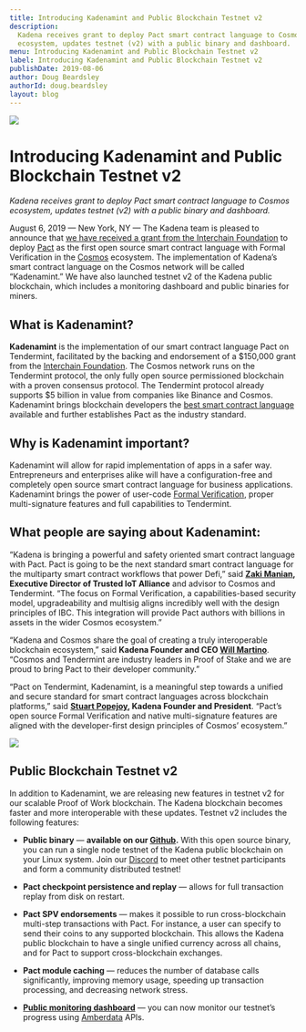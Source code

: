 ```yaml
---
title: Introducing Kadenamint and Public Blockchain Testnet v2
description:
  Kadena receives grant to deploy Pact smart contract language to Cosmos
  ecosystem, updates testnet (v2) with a public binary and dashboard.
menu: Introducing Kadenamint and Public Blockchain Testnet v2
label: Introducing Kadenamint and Public Blockchain Testnet v2
publishDate: 2019-08-06
author: Doug Beardsley
authorId: doug.beardsley
layout: blog
---
```


![](/assets/docs/1_ioGNdm7WNixtlNPLKwo9eQ.webp)

# Introducing Kadenamint and Public Blockchain Testnet v2

_Kadena receives grant to deploy Pact smart contract language to Cosmos
ecosystem, updates testnet (v2) with a public binary and dashboard._

August 6, 2019 — New York, NY — The Kadena team is pleased to announce that
[we have received a grant from the Interchain Foundation](https://www.coindesk.com/cosmos-will-have-3-coding-languages-heres-why-that-matters-for-ethereum)
to deploy [Pact](https://pactlang.org/) as the first open source smart contract
language with Formal Verification in the [Cosmos](https://cosmos.network)
ecosystem. The implementation of Kadena’s smart contract language on the Cosmos
network will be called “Kadenamint.” We have also launched testnet v2 of the
Kadena public blockchain, which includes a monitoring dashboard and public
binaries for miners.

## What is Kadenamint?

**Kadenamint** is the implementation of our smart contract language Pact on
Tendermint, facilitated by the backing and endorsement of a $150,000 grant from
the [Interchain Foundation](https://interchain.io). The Cosmos network runs on
the Tendermint protocol, the only fully open source permissioned blockchain with
a proven consensus protocol. The Tendermint protocol already supports $5 billion
in value from companies like Binance and Cosmos. Kadenamint brings blockchain
developers the
[best smart contract language](./safer-smarter-contracts-with-pact-2019-02-20)
available and further establishes Pact as the industry standard.

## Why is Kadenamint important?

Kadenamint will allow for rapid implementation of apps in a safer way.
Entrepreneurs and enterprises alike will have a configuration-free and
completely open source smart contract language for business applications.
Kadenamint brings the power of user-code
[Formal Verification](/docs/blogchain/2018/pact-formal-verification-for-blockchain-smart-contracts-done-right-2018-05-11),
proper multi-signature features and full capabilities to Tendermint.

## What people are saying about Kadenamint:

“Kadena is bringing a powerful and safety oriented smart contract language with
Pact. Pact is going to be the next standard smart contract language for the
multiparty smart contract workflows that power Defi,” said
**[Zaki Manian](https://twitter.com/zmanian), Executive Director of Trusted IoT
Alliance** and advisor to Cosmos and Tendermint. “The focus on Formal
Verification, a capabilities-based security model, upgradeability and multisig
aligns incredibly well with the design principles of IBC. This integration will
provide Pact authors with billions in assets in the wider Cosmos ecosystem.”

“Kadena and Cosmos share the goal of creating a truly interoperable blockchain
ecosystem,” said **Kadena Founder and CEO
[Will Martino](http://twitter.com/_wjmartino_)**. “Cosmos and Tendermint are
industry leaders in Proof of Stake and we are proud to bring Pact to their
developer community.”

“Pact on Tendermint, Kadenamint, is a meaningful step towards a unified and
secure standard for smart contract languages across blockchain platforms,” said
**[Stuart Popejoy](http://twitter.com/SirLensALot), Kadena Founder and
President**. “Pact’s open source Formal Verification and native multi-signature
features are aligned with the developer-first design principles of Cosmos’
ecosystem.”

![](/assets/blog/0_bjqMq6ivuHHRKON9.webp)

## Public Blockchain Testnet v2

In addition to Kadenamint, we are releasing new features in testnet v2 for our
scalable Proof of Work blockchain. The Kadena blockchain becomes faster and more
interoperable with these updates. Testnet v2 includes the following features:

- **Public binary** — **available on our
  [Github](http://kadena.io/testnetbinary).** With this open source binary, you
  can run a single node testnet of the Kadena public blockchain on your Linux
  system. Join our [Discord](http://discord.io/kadena) to meet other testnet
  participants and form a community distributed testnet!

- **Pact checkpoint persistence and replay** — allows for full transaction
  replay from disk on restart.

- **Pact SPV endorsements** — makes it possible to run cross-blockchain
  multi-step transactions with Pact. For instance, a user can specify to send
  their coins to any supported blockchain. This allows the Kadena public
  blockchain to have a single unified currency across all chains, and for Pact
  to support cross-blockchain exchanges.

- **Pact module caching** — reduces the number of database calls significantly,
  improving memory usage, speeding up transaction processing, and decreasing
  network stress.

- **[Public monitoring dashboard](http://kadena.io/dashboard)** — you can now
  monitor our testnet’s progress using [Amberdata](http://amberdata.io/) APIs.
